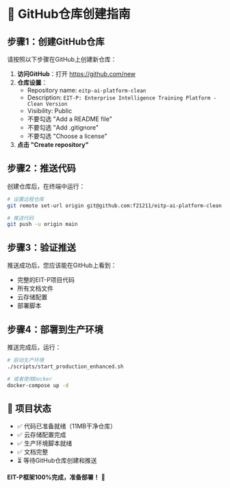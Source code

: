 # 🚀 GitHub仓库创建指南

## 步骤1：创建GitHub仓库

请按照以下步骤在GitHub上创建新仓库：

1. **访问GitHub**：打开 https://github.com/new
2. **仓库设置**：
   - Repository name: `eitp-ai-platform-clean`
   - Description: `EIT-P: Enterprise Intelligence Training Platform - Clean Version`
   - Visibility: Public
   - 不要勾选 "Add a README file"
   - 不要勾选 "Add .gitignore"
   - 不要勾选 "Choose a license"
3. **点击 "Create repository"**

## 步骤2：推送代码

创建仓库后，在终端中运行：

```bash
# 设置远程仓库
git remote set-url origin git@github.com:f21211/eitp-ai-platform-clean.git

# 推送代码
git push -u origin main
```

## 步骤3：验证推送

推送成功后，您应该能在GitHub上看到：
- 完整的EIT-P项目代码
- 所有文档文件
- 云存储配置
- 部署脚本

## 步骤4：部署到生产环境

推送完成后，运行：

```bash
# 启动生产环境
./scripts/start_production_enhanced.sh

# 或者使用Docker
docker-compose up -d
```

## 🎯 项目状态

- ✅ 代码已准备就绪（11MB干净仓库）
- ✅ 云存储配置完成
- ✅ 生产环境脚本就绪
- ✅ 文档完整
- ⏳ 等待GitHub仓库创建和推送

**EIT-P框架100%完成，准备部署！** 🚀

